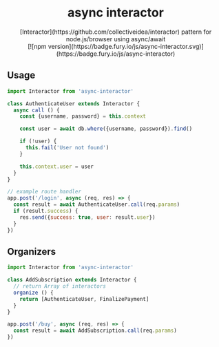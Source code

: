 <h1 align="center">async interactor</h1>
<div align="center">
  [Interactor](https://github.com/collectiveidea/interactor) pattern for node.js/browser using async/await
</div>
<div align="center">
  [![npm version](https://badge.fury.io/js/async-interactor.svg)](https://badge.fury.io/js/async-interactor)
</div>

## Usage

```js
import Interactor from 'async-interactor'

class AuthenticateUser extends Interactor {
  async call () {
    const {username, password} = this.context

    const user = await db.where({username, password}).find()

    if (!user) {
      this.fail('User not found')
    }

    this.context.user = user
  }
}

// example route handler
app.post('/login', async (req, res) => {
  const result = await AuthenticateUser.call(req.params)
  if (result.success) {
    res.send({success: true, user: result.user})
  }
})
```

## Organizers

```js
import Interactor from 'async-interactor'

class AddSubscription extends Interactor {
  // return Array of interactors
  organize () {
    return [AuthenticateUser, FinalizePayment]
  }
}

app.post('/buy', async (req, res) => {
  const result = await AddSubscription.call(req.params)
})
```
